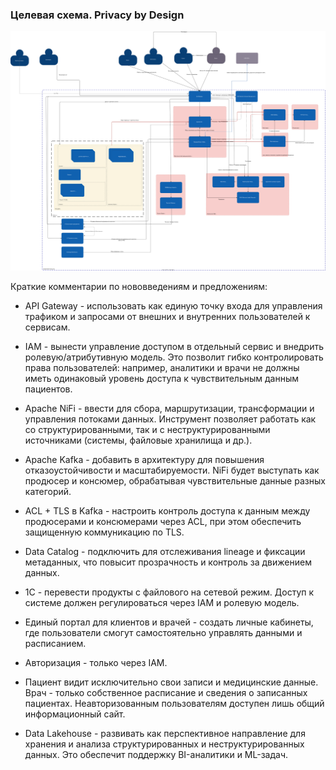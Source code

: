 
### Целевая схема.  Privacy by Design

![Целевая архитектура по управлению потоков данных. Privacy by Design.](./c4_TO-BE.drawio.svg)


Краткие комментарии по нововведениям и предложениям:

* API Gateway - использовать как единую точку входа для управления трафиком и запросами от внешних и внутренних пользователей к сервисам.

* IAM - вынести управление доступом в отдельный сервис и внедрить ролевую/атрибутивную модель. Это позволит гибко контролировать права пользователей: например, аналитики и врачи не должны иметь одинаковый уровень доступа к чувствительным данным пациентов.

* Apache NiFi - ввести для сбора, маршрутизации, трансформации и управления потоками данных. Инструмент позволяет работать как со структурированными, так и с неструктурированными источниками (системы, файловые хранилища и др.).

* Apache Kafka - добавить в архитектуру для повышения отказоустойчивости и масштабируемости. NiFi будет выступать как продюсер и консюмер, обрабатывая чувствительные данные разных категорий.

* ACL + TLS в Kafka - настроить контроль доступа к данным между продюсерами и консюмерами через ACL, при этом обеспечить защищенную коммуникацию по TLS.

* Data Catalog - подключить для отслеживания lineage и фиксации метаданных, что повысит прозрачность и контроль за движением данных.

* 1С - перевести продукты с файлового на сетевой режим. Доступ к системе должен регулироваться через IAM и ролевую модель.

* Единый портал для клиентов и врачей - создать личные кабинеты, где пользователи смогут самостоятельно управлять данными и расписанием.

* Авторизация - только через IAM.

* Пациент видит исключительно свои записи и медицинские данные. Врач - только собственное расписание и сведения о записанных пациентах. Неавторизованным пользователям доступен лишь общий информационный сайт.

* Data Lakehouse - развивать как перспективное направление для хранения и анализа структурированных и неструктурированных данных. Это обеспечит поддержку BI-аналитики и ML-задач.